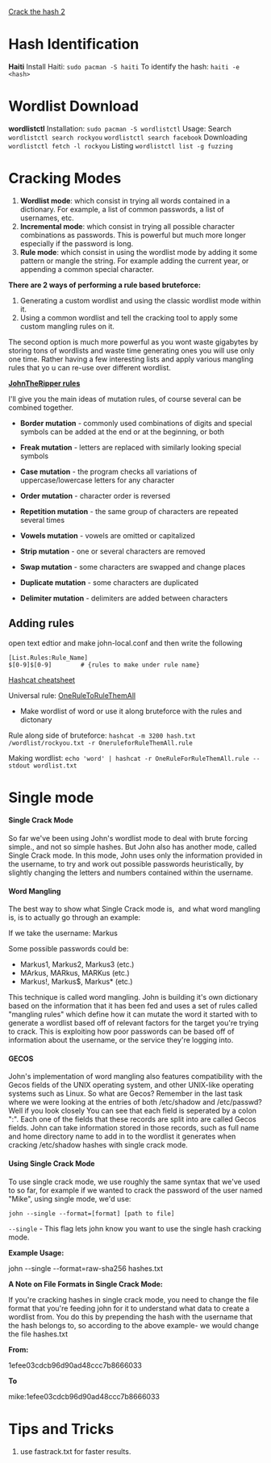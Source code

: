 [Crack the hash 2](https://tryhackme.com/room/crackthehashlevel2)
# Hash Identification
**Haiti**
Install Haiti:
`sudo pacman -S haiti`
To identify the hash:
`haiti -e <hash>`

# Wordlist Download
**wordlistctl**
Installation:
`sudo pacman -S wordlistctl`
Usage:
Search
`wordlistctl search rockyou`
`wordlistctl search facebook`
Downloading
`wordlistctl fetch -l rockyou`
Listing
`wordlistctl list -g fuzzing`

# Cracking Modes
1. **Wordlist mode**: which consist in trying all words contained in a dictionary. For example, a list of common passwords, a list of usernames, etc.
2. **Incremental mode**: which consist in trying all possible character combinations as passwords. This is powerful but much more longer especially if the password is long.
3. **Rule mode**: which consist in using the wordlist mode by adding it some pattern or mangle the string. For example adding the current year, or appending a common special character.


**There are 2 ways of performing a rule based bruteforce:**
1. Generating a custom wordlist and using the classic wordlist mode within it.
2. Using a common wordlist and tell the cracking tool to apply some custom mangling rules on it.

The second option is much more powerful as you wont waste gigabytes by storing tons of wordlists and waste time generating ones you will use only one time. Rather having a few interesting lists and apply various mangling rules that yo u can re-use over different wordlist.

[**JohnTheRipper rules**](https://www.openwall.com/john/doc/RULES.shtml)

I'll give you the main ideas of mutation rules, of course several can be combined together.

-   **Border mutation** \- commonly used combinations of digits and special symbols can be added at the end or at the beginning, or both
-   **Freak mutation** \- letters are replaced with similarly looking special symbols  
    
-   **Case mutation** \- the program checks all variations of uppercase/lowercase letters for any character
-   **Order mutation** \- character order is reversed
-   **Repetition mutation** \- the same group of characters are repeated several times
-   **Vowels mutation** \- vowels are omitted or capitalized
-   **Strip mutation** \- one or several characters are removed
-   **Swap mutation** \- some characters are swapped and change places
-   **Duplicate mutation** \- some characters are duplicated
-   **Delimiter mutation** \- delimiters are added between characters


## Adding rules 
open text edtior and make john-local.conf and then write the following 
```
[List.Rules:Rule_Name]
$[0-9]$[0-9] 		# {rules to make under rule name}
```


[Hashcat cheatsheet](https://github.com/frizb/Hashcat-Cheatsheet)

Universal rule:
[OneRuleToRuleThemAll](https://github.com/stealthsploit/Optimised-hashcat-Rule.git)
* Make wordlist of word or use it along bruteforce with the rules and dictonary

Rule along side of bruteforce:
`hashcat -m 3200 hash.txt /wordlist/rockyou.txt -r OneruleforRuleThemAll.rule`

Making wordlist:
`echo 'word' | hashcat -r OneRuleForRuleThemAll.rule --stdout wordlist.txt `

# Single mode
#### Single Crack Mode

So far we've been using John's wordlist mode to deal with brute forcing simple., and not so simple hashes. But John also has another mode, called Single Crack mode. In this mode, John uses only the information provided in the username, to try and work out possible passwords heuristically, by slightly changing the letters and numbers contained within the username.

  

#### Word Mangling  

The best way to show what Single Crack mode is,  and what word mangling is, is to actually go through an example:

If we take the username: Markus

Some possible passwords could be:

-   Markus1, Markus2, Markus3 (etc.)
-   MArkus, MARkus, MARKus (etc.)
-   Markus!, Markus$, Markus\* (etc.)

This technique is called word mangling. John is building it's own dictionary based on the information that it has been fed and uses a set of rules called "mangling rules" which define how it can mutate the word it started with to generate a wordlist based off of relevant factors for the target you're trying to crack. This is exploiting how poor passwords can be based off of information about the username, or the service they're logging into.  

####   

#### GECOS

John's implementation of word mangling also features compatibility with the Gecos fields of the UNIX operating system, and other UNIX-like operating systems such as Linux. So what are Gecos? Remember in the last task where we were looking at the entries of both /etc/shadow and /etc/passwd? Well if you look closely You can see that each field is seperated by a colon ":". Each one of the fields that these records are split into are called Gecos fields. John can take information stored in those records, such as full name and home directory name to add in to the wordlist it generates when cracking /etc/shadow hashes with single crack mode.

  

#### Using Single Crack Mode

To use single crack mode, we use roughly the same syntax that we've used to so far, for example if we wanted to crack the password of the user named "Mike", using single mode, we'd use:  

`john --single --format=[format] [path to file]`

`--single` \- This flag lets john know you want to use the single hash cracking mode.

**Example Usage:**

john --single --format=raw-sha256 hashes.txt

**A Note on File Formats in Single Crack Mode:**

If you're cracking hashes in single crack mode, you need to change the file format that you're feeding john for it to understand what data to create a wordlist from. You do this by prepending the hash with the username that the hash belongs to, so according to the above example- we would change the file hashes.txt

**From:**  

1efee03cdcb96d90ad48ccc7b8666033

**To**

mike:1efee03cdcb96d90ad48ccc7b8666033


# Tips and Tricks
1. use fastrack.txt for faster results.